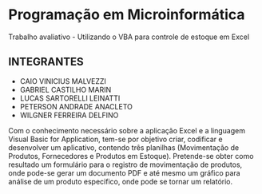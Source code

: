 # Programação em Microinformática
Trabalho avaliativo - Utilizando o VBA para controle de estoque em Excel

INTEGRANTES 
------------
- CAIO VINICIUS MALVEZZI
- GABRIEL CASTILHO MARIN
- LUCAS SARTORELLI LEINATTI
- PETERSON ANDRADE ANACLETO
- WILGNER FERREIRA DELFINO 



Com o conhecimento necessário sobre a aplicação Excel e a linguagem Visual Basic for Application, tem-se por objetivo criar, codificar e desenvolver um aplicativo, contendo três planilhas (Movimentação de Produtos, Fornecedores e Produtos em Estoque). Pretende-se obter como resultado um formulário para o registro de movimentação de produtos, onde pode-se gerar um documento PDF e até mesmo um gráfico para análise de um produto especifico, onde pode se tornar um relatório.
